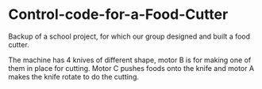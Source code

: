# Control-code-for-a-Food-Cutter
Backup of a school project, for which our group designed and built a food cutter.

The machine has 4 knives of different shape, motor B is for making one of them in place for cutting. Motor C pushes foods onto the knife and motor A makes the knife rotate to do the cutting.
